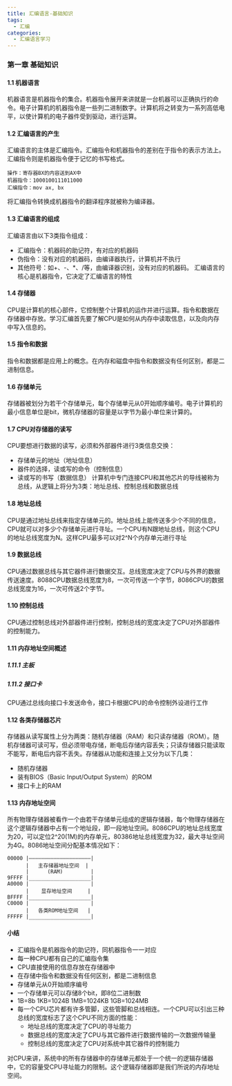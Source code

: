 ```yaml
---
title: 汇编语言-基础知识
tags:
  - 汇编
categories:  
  - 汇编语言学习
---
```


### 第一章 基础知识

#### 1.1 机器语言

机器语言是机器指令的集合。机器指令展开来讲就是一台机器可以正确执行的命令。电子计算机的机器指令是一些列二进制数字。计算机将之转变为一系列高低电平，以使计算机的电子器件受到驱动，进行运算。

#### 1.2 汇编语言的产生

汇编语言的主体是汇编指令。汇编指令和机器指令的差别在于指令的表示方法上。汇编指令则是机器指令便于记忆的书写格式。
```
操作：寄存器BX的内容送到AX中
机器指令：1000100111011000
汇编指令：mov ax, bx
```
将汇编指令转换成机器指令的翻译程序就被称为编译器。

#### 1.3 汇编语言的组成

汇编语言由以下3类指令组成：
* 汇编指令：机器码的助记符，有对应的机器码
* 伪指令：没有对应的机器码，由编译器执行，计算机并不执行
* 其他符号：如+、-、*、/等，由编译器识别，没有对应的机器码。
汇编语言的核心是机器指令，它决定了汇编语言的特性

#### 1.4 存储器

CPU是计算机的核心部件，它控制整个计算机的运作并进行运算。指令和数据在存储器中存放。学习汇编首先要了解CPU是如何从内存中读取信息，以及向内存中写入信息的。

#### 1.5 指令和数据

指令和数据都是应用上的概念。在内存和磁盘中指令和数据没有任何区别，都是二进制信息。

#### 1.6 存储单元

存储器被划分为若干个存储单元，每个存储单元从0开始顺序编号。电子计算机的最小信息单位是bit，微机存储器的容量是以字节为最小单位来计算的。

#### 1.7 CPU对存储器的读写

CPU要想进行数据的读写，必须和外部器件进行3类信息交换：
* 存储单元的地址（地址信息）
* 器件的选择，读或写的命令（控制信息）
* 读或写的书写（数据信息）
计算机中专门连接CPU和其他芯片的导线被称为总线，从逻辑上将分为3类：地址总线、控制总线和数据总线

#### 1.8 地址总线

CPU是通过地址总线来指定存储单元的。地址总线上能传送多少个不同的信息，CPU就可以对多少个存储单元进行寻址。一个CPU有N跟地址总线，则这个CPU的地址总线宽度为N。这样CPU最多可以对2^N个内存单元进行寻址

#### 1.9 数据总线

CPU通过数据总线与其它器件进行数据交互。总线宽度决定了CPU与外界的数据传送速度。8088CPU数据总线宽度为8，一次可传送一个字节，8086CPU的数据总线宽度为16，一次可传送2个字节。

#### 1.10 控制总线

CPU通过控制总线对外部器件进行控制，控制总线的宽度决定了CPU对外部器件的控制能力。

#### 1.11 内存地址空间概述

##### 1.11.1 主板

##### 1.11.2 接口卡

CPU通过总线向接口卡发送命令，接口卡根据CPU的命令控制外设进行工作

#### 1.12 各类存储器芯片

存储器从读写属性上分为两类：随机存储器（RAM）和只读存储器（ROM）。随机存储器可读可写，但必须带电存储，断电后存储内容丢失；只读存储器只能读取不能写，断电后内容不丢失。存储器从功能和连接上又分为以下几类：
* 随机存储器
* 装有BIOS（Basic Input/Output System）的ROM
* 接口卡上的RAM

#### 1.13 内存地址空间

所有物理存储器被看作一个由若干存储单元组成的逻辑存储器，每个物理存储器在这个逻辑存储器中占有一个地址段，即一段地址空间。8086CPU的地址总线宽度为20，可以定位2^20(1M)的内存单元，80386地址总线宽度为32，最大寻址空间为4G。8086地址空间分配基本情况如下：

```
00000 |————————————————————|
      |   主存储器地址空间  |
      |      (RAM)         |
9FFFF |____________________|
A0000 |                    |
      |    显存地址空间     |
BFFFF |____________________|
C0000 |                    |
      |   各类ROM地址空间   | 
FFFFF |____________________|   
```

#### 小结

* 汇编指令是机器指令的助记符，同机器指令一一对应
* 每一种CPU都有自己的汇编指令集
* CPU直接使用的信息存放在存储器中
* 在存储中指令和数据没有任何区别，都是二进制信息
* 存储单元从0开始顺序编号
* 一个存储单元可以存储8个bit，即8位二进制数
* 1B=8b 1KB=1024B 1MB=1024KB 1GB=1024MB
* 每一个CPU芯片都有许多管脚，这些管脚和总线相连。一个CPU可以引出三种总线的宽度标志了这个CPU不同方面的性能：
    * 地址总线的宽度决定了CPU的寻址能力
    * 数据总线的宽度决定了CPU与其它器件进行数据传输的一次数据传输量
    * 控制总线的宽度决定了CPU对系统中其它器件的控制能力

对CPU来讲，系统中的所有存储器中的存储单元都处于一个统一的逻辑存储器中，它的容量受CPU寻址能力的限制。这个逻辑存储器即是我们所说的内存地址空间。
